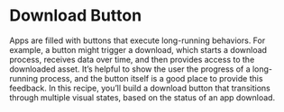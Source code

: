 # Download Button

Apps are filled with buttons that execute long-running behaviors. For example, a button might trigger a download, which starts a download process, receives data over time, and then provides access to the downloaded asset. It’s helpful to show the user the progress of a long-running process, and the button itself is a good place to provide this feedback. In this recipe, you’ll build a download button that transitions through multiple visual states, based on the status of an app download.

